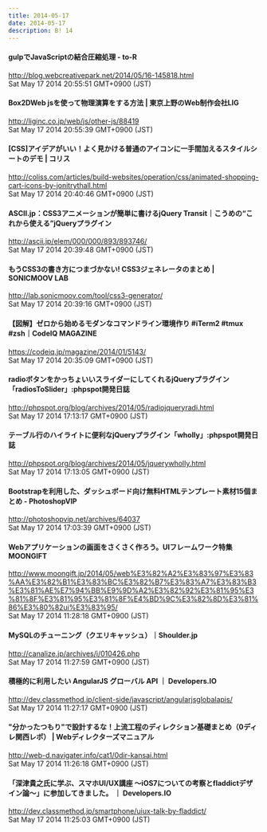 ```yaml
---
title: 2014-05-17
date: 2014-05-17
description: B! 14
---
```


#### gulpでJavaScriptの結合圧縮処理 - to-R
http://blog.webcreativepark.net/2014/05/16-145818.html<br>
Sat May 17 2014 20:55:51 GMT+0900 (JST)<br>


#### Box2DWeb jsを使って物理演算をする方法 | 東京上野のWeb制作会社LIG
http://liginc.co.jp/web/js/other-js/88419<br>
Sat May 17 2014 20:55:39 GMT+0900 (JST)<br>


####   [CSS]アイデアがいい！よく見かける普通のアイコンに一手間加えるスタイルシートのデモ | コリス
http://coliss.com/articles/build-websites/operation/css/animated-shopping-cart-icons-by-jonitrythall.html<br>
Sat May 17 2014 20:40:46 GMT+0900 (JST)<br>


#### ASCII.jp：CSS3アニメーションが簡単に書けるjQuery Transit｜こうめの“これから使える”jQueryプラグイン
http://ascii.jp/elem/000/000/893/893746/<br>
Sat May 17 2014 20:39:48 GMT+0900 (JST)<br>


#### もうCSS3の書き方につまづかない! CSS3ジェネレータのまとめ | SONICMOOV LAB
http://lab.sonicmoov.com/tool/css3-generator/<br>
Sat May 17 2014 20:39:16 GMT+0900 (JST)<br>


#### 【図解】ゼロから始めるモダンなコマンドライン環境作り #iTerm2 #tmux #zsh｜CodeIQ MAGAZINE
https://codeiq.jp/magazine/2014/01/5143/<br>
Sat May 17 2014 20:35:09 GMT+0900 (JST)<br>


#### radioボタンをかっちょいいスライダーにしてくれるjQueryプラグイン「radiosToSlider」:phpspot開発日誌
http://phpspot.org/blog/archives/2014/05/radiojqueryradi.html<br>
Sat May 17 2014 17:13:17 GMT+0900 (JST)<br>


#### テーブル行のハイライトに便利なjQueryプラグイン「wholly」:phpspot開発日誌
http://phpspot.org/blog/archives/2014/05/jquerywholly.html<br>
Sat May 17 2014 17:13:05 GMT+0900 (JST)<br>


#### Bootstrapを利用した、ダッシュボード向け無料HTMLテンプレート素材15個まとめ - PhotoshopVIP
http://photoshopvip.net/archives/64037<br>
Sat May 17 2014 17:03:39 GMT+0900 (JST)<br>


#### Webアプリケーションの画面をさくさく作ろう。UIフレームワーク特集 MOONGIFT
http://www.moongift.jp/2014/05/web%E3%82%A2%E3%83%97%E3%83%AA%E3%82%B1%E3%83%BC%E3%82%B7%E3%83%A7%E3%83%B3%E3%81%AE%E7%94%BB%E9%9D%A2%E3%82%92%E3%81%95%E3%81%8F%E3%81%95%E3%81%8F%E4%BD%9C%E3%82%8D%E3%81%86%E3%80%82ui%E3%83%95/<br>
Sat May 17 2014 11:28:18 GMT+0900 (JST)<br>


#### MySQLのチューニング（クエリキャッシュ）｜Shoulder.jp
http://canalize.jp/archives/i/010426.php<br>
Sat May 17 2014 11:27:59 GMT+0900 (JST)<br>


#### 積極的に利用したい AngularJS グローバル API ｜ Developers.IO
http://dev.classmethod.jp/client-side/javascript/angularjsglobalapis/<br>
Sat May 17 2014 11:27:17 GMT+0900 (JST)<br>


#### "分かったつもり"で設計するな！上流工程のディレクション基礎まとめ（0ディレ関西レポ） | Webディレクターズマニュアル
http://web-d.navigater.info/cat1/0dir-kansai.html<br>
Sat May 17 2014 11:26:18 GMT+0900 (JST)<br>


#### 「深津貴之氏に学ぶ、スマホUI/UX講座 〜iOS7についての考察とfladdictデザイン論〜」に参加してきました。 ｜ Developers.IO
http://dev.classmethod.jp/smartphone/uiux-talk-by-fladdict/<br>
Sat May 17 2014 11:25:03 GMT+0900 (JST)<br>



